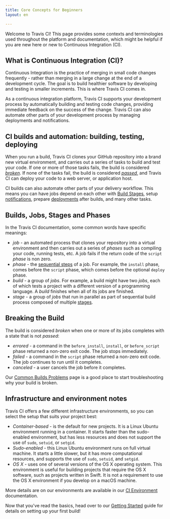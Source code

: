 ```yaml
---
title: Core Concepts for Beginners
layout: en

---
```




Welcome to Travis CI! This page provides some contexts and terminologies used
throughout the platform and documentation, which might be helpful if you are new
here or new to Continuous Integration (CI).

## What is Continuous Integration (CI)?

Continuous Integration is the practice of merging in small code changes
frequently - rather than merging in a large change at the end of a development
cycle. The goal is to build healthier software by developing and testing in smaller
increments. This is where Travis CI comes in.

As a continuous integration platform, Travis CI supports your development
process by automatically building and testing code changes, providing immediate
feedback on the success of the change. Travis CI can also automate other parts
of your development process by managing deployments and notifications.  

## CI builds and automation: building, testing, deploying

When you run a build, Travis CI clones your GitHub repository into a brand new
virtual environment, and carries out a series of tasks to build and test your
code. If one or more of those tasks fails, the build is considered
[*broken*](#Breaking-the-Build). If none of the tasks fail, the build is
considered [*passed*](#Breaking-the-Build), and Travis CI can deploy your code
to a web server, or application host.

CI builds can also automate other parts of your delivery workflow. This means
you can have jobs depend on each other with [Build Stages](/user/build-stages/),
setup [notifications](/user/notifications/), prepare
[deployments](/user/deployment/) after builds, and many other tasks.

## Builds, Jobs, Stages and Phases

In the Travis CI documentation, some common words have specific meanings:

* *job* - an automated process that clones your repository into a virtual
  environment and then carries out a series of *phases* such as compiling your
  code, running tests, etc. A job fails if the return code of the `script` *phase*
  is non zero.
* *phase* - the [sequential steps](/user/build-lifecycle/)
  of a job. For example, the `install` phase, comes before the `script` phase,
  which comes before the optional `deploy` phase.
* *build* - a group of *jobs*. For example, a build might have two *jobs*, each
  of which tests a project with a different version of a programming language.
  A *build* finishes when all of its jobs are finished.
* *stage* - a group of *jobs* that run in parallel as part of sequential build
  process composed of multiple [stages](/user/build-stages/).

## Breaking the Build

The build is considered *broken* when one or more of its jobs completes with a
state that is not *passed*:

 * *errored* - a command in the `before_install`, `install`, or `before_script`
   phase returned a non-zero exit code. The job stops immediately.
 * *failed* - a command in the `script` phase returned a non-zero exit code. The
   job continues to run until it completes.
 * *canceled* - a user cancels the job before it completes.

Our [Common Builds Problems](/user/common-build-problems/) page is a good place
to start troubleshooting why your build is broken.

## Infrastructure and environment notes

Travis CI offers a few different infrastructure environments, so you can select
the setup that suits your project best:

* *Container-based* - is the default for new projects. It is a Linux Ubuntu environment running in a container. It starts faster than the sudo-enabled environment, but has less resources and does not support the use of `sudo`, `setuid`, or `setgid`.
* *Sudo-enabled* - this Linux Ubuntu environment runs on full virtual machine. It starts a little slower, but it has more computational resources, and supports the use of `sudo`, `setuid`, and `setgid`.
* *OS X* - uses one of several versions of the OS X operating system. This environment is useful for building projects that require the OS X software, such as projects written in Swift. It is not a requirement to use the OS X environment if you develop on a macOS machine.

More details are on our environments are available in our [CI Environment](/user/ci-environment/) documentation.

Now that you've read the basics, head over to our [Getting
Started](/user/getting-started/) guide for details on setting up your first
build!

